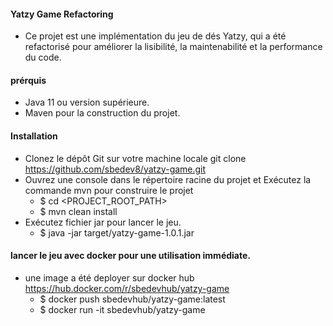 #### Yatzy Game Refactoring
- Ce projet est une implémentation du jeu de dés Yatzy, qui a été refactorisé pour améliorer la lisibilité, la maintenabilité et la performance du code.

#### prérquis
- Java 11 ou version supérieure.
- Maven pour la construction du projet.

#### Installation
- Clonez le dépôt Git sur votre machine locale git clone https://github.com/sbedev8/yatzy-game.git
- Ouvrez une console dans le répertoire racine du projet et Exécutez la commande mvn pour construire le projet
    - $ cd <PROJECT_ROOT_PATH>
    - $ mvn clean install
- Exécutez fichier jar pour lancer le jeu.
    - $ java -jar target/yatzy-game-1.0.1.jar

#### lancer le jeu avec docker pour une utilisation immédiate.
- une image a été deployer sur docker hub https://hub.docker.com/r/sbedevhub/yatzy-game
  - $ docker push sbedevhub/yatzy-game:latest
  - $ docker run -it sbedevhub/yatzy-game
